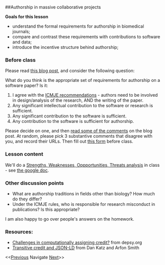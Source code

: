 ##Authorship in massive collaborative projects

**Goals for this lesson**

* understand the formal requirements for authorship in biomedical journals;
* compare and contrast these requirements with contributions to software and data;
* introduce the incentive structure behind authorship;

### Before class

Please read [this blog post](http://ivory.idyll.org/blog/2015-authorship-on-software-papers.html), and consider the following question:

What do you think is the appropriate set of requirements for authorship on a software paper? Is it:

1. I agree with the [ICMJE recommendations](http://www.icmje.org/recommendations/browse/roles-and-responsibilities/defining-the-role-of-authors-and-contributors.html) - authors need to be involved in design/analysis of the research, AND the writing of the paper.
2. Any significant intellectual contribution to the software or research is sufficient.
3. Any significant contribution to the software is sufficient.
4. Any contribution to the software is sufficient for authorship.

Please decide on one, and then [read some of the comments](http://ivory.idyll.org/blog/2015-authorship-on-software-papers.html#comment-2420769424) on the blog post. At random, please pick 3 substantive comments that disagree with you, and record their URLs. Then fill out [this form](https://docs.google.com/forms/d/1gUGaJu_1RA5HNXB_XM8joGjBSJUk61bLUxyAPgm0dhY) before class.

### Lesson content

We'll do a [Strengths, Weaknesses, Oppportunities, Threats analysis](https://en.wikipedia.org/wiki/SWOT_analysis) in class - see [the google doc](https://docs.google.com/document/d/1dOJzZg5WVKivAkwsKyEPFQI8t7eOga1RMcXs-QjTlr8).

### Other discussion points

* What are authorship traditions in fields other than biology? How much do they differ?
* Under the ICMJE rules, who is responsible for research misconduct in publications? Is this appropriate?

I am also happy to go over people's answers on the homework.

### Resources:

* [Challenges in computationally assigning credit?](https://github.com/Impactstory/depsy/issues/26) from depsy.org
* [Transitive credit and JSON-LD](http://openresearchsoftware.metajnl.com/articles/10.5334/jors.by/) from Dan Katz and Arfon Smith

<<[Previous](https://github.com/cbahlai/OSRR_course/blob/master/12_software_in_R_functions.md)  Navigate [Next](https://github.com/cbahlai/OSRR_course/blob/master/14_software_in_R_loops.md)>>

